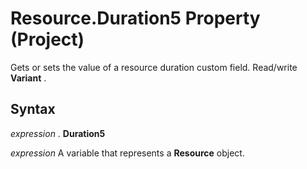 
# Resource.Duration5 Property (Project)

 Gets or sets the value of a resource duration custom field. Read/write **Variant** .


## Syntax

 _expression_ . **Duration5**

 _expression_ A variable that represents a **Resource** object.

